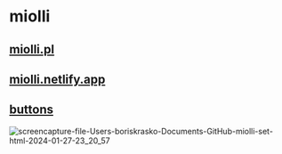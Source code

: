 # miolli 

## [miolli.pl](http://miolli.pl) 

## [miolli.netlify.app](http://miolli.netlify.app) 

## [buttons](http://miolli.netlify.app/buttons) 

![screencapture-file-Users-boriskrasko-Documents-GitHub-miolli-set-html-2024-01-27-23_20_57](https://github.com/boriskrasko/miolli/assets/59699177/c19dd262-3e44-4d44-96ab-138a0e7754cc)
